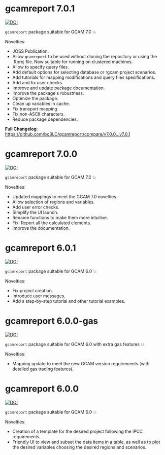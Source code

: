 # gcamreport 7.0.1

[![DOI](https://zenodo.org/badge/DOI/10.5281/zenodo.10960370.svg)](https://doi.org/10.5281/zenodo.10960370)

`gcamreport` package suitable for GCAM 7.0 💥

Novelties:

- JOSS Publication.
- Allow `gcamreport` to be used without cloning the repository or using the .Rproj file. Now suitable for running on clustered machines.
- Allow to specify query files.
- Add default options for selecting database or rgcam project scenarios.
- Add tutorials for mapping modifications and query files specifications.
- Add and fix user checks.
- Improve and update package documentation.
- Improve the package's robustness.
- Optimize the package.
- Clean up variables in cache.
- Fix transport mapping.
- Fix non-ASCII characters.
- Reduce package dependencies.

**Full Changelog**: https://github.com/bc3LC/gcamreport/compare/v7.0.0...v7.0.1


# gcamreport 7.0.0

[![DOI](https://zenodo.org/badge/DOI/10.5281/zenodo.10371722.svg)](https://doi.org/10.5281/zenodo.10371722)

`gcamreport` package suitable for GCAM 7.0 💥

Novelties:

- Updated mappings to meet the GCAM 7.0 novelties.<br>
- Allow selection of regions and variables.<br>
- Add user error checks.<br>
- Simplify the UI launch.<br>
- Rename functions to make them more intuitive.<br>
- Fix: Report all the calculated elements.<br>
- Improve the documentation.<br>

# gcamreport 6.0.1

[![DOI](https://zenodo.org/badge/DOI/10.5281/zenodo.8177345.svg)](https://doi.org/10.5281/zenodo.8177345)

`gcamreport` package suitable for GCAM 6.0 💥

Novelties:

- Fix project creation.<br>
- Introduce user messages.<br>
- Add a step-by-step tutorial and other tutorial examples.<br>

# gcamreport 6.0.0-gas

[![DOI](https://zenodo.org/badge/DOI/10.5281/zenodo.7923878.svg)](https://doi.org/10.5281/zenodo.7923878)

`gcamreport` package suitable for GCAM 6.0 with extra gas features 💥

Novelties:

- Mapping update to meet the new GCAM version requirements (with detailed gas trading features).<br>


# gcamreport 6.0.0

[![DOI](https://zenodo.org/badge/DOI/10.5281/zenodo.7923791.svg)](https://doi.org/10.5281/zenodo.7923791)

`gcamreport` package suitable for GCAM 6.0 💥

Novelties:

- Creation of a template for the desired project following the IPCC requirements.<br>
- Friendly UI to view and subset the data items in a table, as well as to plot the desired variables choosing the desired regions and scenarios.<br>

